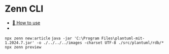 # Zenn CLI

* [📘 How to use](https://zenn.dev/zenn/articles/zenn-cli-guide)
* 
`npx zenn new:article`
`java -jar 'C:\Program Files\plantuml-mit-1.2024.7.jar' -o ./../../../images -charset UTF-8 ./src/plantuml/rdb/*`
`npx zenn preview`